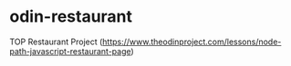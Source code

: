 # odin-restaurant
TOP Restaurant Project (https://www.theodinproject.com/lessons/node-path-javascript-restaurant-page)
